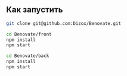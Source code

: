 ## Как запустить

```bash
git clone git@github.com:Dizox/Benovate.git

cd Benovate/front
npm install
npm start

cd Benovate/back
npm install
npm start

```